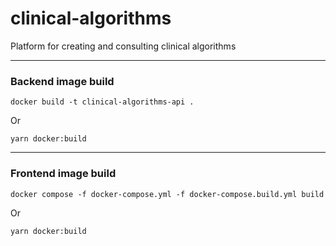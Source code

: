 # clinical-algorithms
Platform for creating and consulting clinical algorithms

---

### Backend image build
`docker build -t clinical-algorithms-api .`

Or

`yarn docker:build`

---

### Frontend image build
`docker compose -f docker-compose.yml -f docker-compose.build.yml build`

Or

`yarn docker:build`
